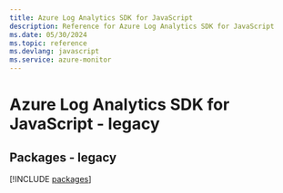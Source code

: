 ```yaml
---
title: Azure Log Analytics SDK for JavaScript
description: Reference for Azure Log Analytics SDK for JavaScript
ms.date: 05/30/2024
ms.topic: reference
ms.devlang: javascript
ms.service: azure-monitor
---
```

# Azure Log Analytics SDK for JavaScript - legacy
## Packages - legacy
[!INCLUDE [packages](log-analytics-index.md)]